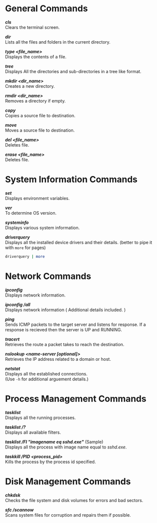 # General Commands
**_cls_** <br>
Clears the terminal screen.

**_dir_** <br>
Lists all the files and folders in the current directory.

**_type <file_name>_** <br>
Displays the contents of a file.

**_tree_** <br>
Displays All the directories and sub-directories in a tree like format.

**_mkdir <dir_name>_** <br>
Creates a new directory.

**_rmdir <dir_name>_** <br>
Removes a directory if empty. 

**_copy <source> <destination>_** <br>
Copies a source file to destination.

**_move <source> <destination>_** <br>
Moves a source file to destination.

**_del <file_name>_** <br>
Deletes file.

**_erase <file_name>_** <br>
Deletes file.

# System Information Commands
**_set_** <br>
Displays environment variables.

**_ver_** <br>
To determine OS version.

**_systeminfo_** <br>
Displays various system information.

**_driverquery_** <br>
Displays all the installed device drivers and their details. (better to pipe it with `more` for pages) <br>
```bash
driverquery | more
```

# Network Commands
**_ipconfig_** <br>
Displays network information.

**_ipconfig /all_** <br>
Displays network information ( Additional details included. )

**_ping <target>_** <br>
Sends ICMP packets to the target server and listens for response. If a response is recieved then the server is UP and RUNNING.

**_tracert <target>_** <br>
Retrieves the route a packet takes to reach the destination.

**_nslookup <target> <name-server [optional]>_** <br>
Retrieves the IP address related to a domain or host.

**_netstat_** <br>
Displays all the established connections. <br>
(Use `-h` for additional arguement details.)

# Process Management Commands
**_tasklist_** <br>
Displays all the running processes.

**_tasklist /?_** <br>
Displays all available filters.

**_tasklist /FI "imagename eq sshd.exe"_** (Sample) <br>
Displays all the process with image name equal to _sshd.exe_.

**_taskkill /PID <process_pid>_** <br>
Kills the process by the process id specified.

# Disk Management Commands
**_chkdsk_** <br>
Checks the file system and disk volumes for errors and bad sectors.

**_sfc /scannow_** <br>
Scans system files for corruption and repairs them if possible.
